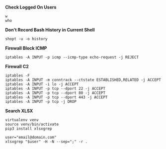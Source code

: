 **Check Logged On Users**
```
w
who
```
**Don't Record Bash History in Current Shell**
```
shopt -u -o history
```
**Firewall Block ICMP**
```
iptables -A INPUT -p icmp --icmp-type echo-request -j REJECT
```
**Firewall C2**
```
iptables -F
iptables -A INPUT -m conntrack --ctstate ESTABLISHED,RELATED -j ACCEPT
iptables -A INPUT -i lo -j ACCEPT
iptables -A INPUT -p tcp --dport 22 -j ACCEPT
iptables -A INPUT -p tcp --dport 80 -j ACCEPT
iptables -A INPUT -p tcp --dport 443 -j ACCEPT
iptables -A INPUT -p tcp -j DROP
```
**Search XLSX**
```
virtualenv venv
source venv/bin/activate
pip3 install xlsxgrep

user="email@domain.com"
xlsxgrep "$user" -H -N --sep=";" -r .
```

